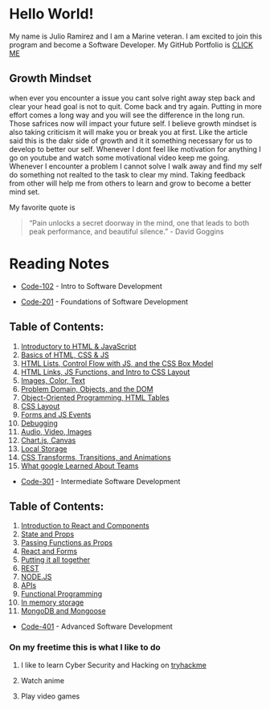 # Hello World!

My name is Julio Ramirez and I am a Marine veteran. I am excited to join this program and become a Software Developer. My GitHub Portfolio is [CLICK ME](https://github.com/rzvdev1)

## Growth Mindset

when ever you encounter a issue you cant solve right away step back and clear your head goal is not to quit. Come back and try again.
Putting in more effort comes a long way and you will see the difference in the long run. Those safrices now will impact your future self.
I believe growth mindset is also taking criticism it will make you or break you at first. Like the article said this is the dakr side of growth and it it something necessary for us to develop to better our self.
Whenever I dont feel like motivation for anything I go on youtube and watch some motivational video keep me going.
Whenever I encounter a problem I cannot solve I walk away and find my self do something not realted to the task to clear my mind.
Taking feedback from other will help me from others to learn and grow to become a better mind set.

My favorite quote is

> “Pain unlocks a secret doorway in the mind, one that leads to both peak performance, and beautiful silence.” - David Goggins

# Reading Notes

- [Code-102](https://rzvdev1.github.io/reading-notes/code-102/) - Intro to Software Development

- [Code-201](/code-201/) - Foundations of Software Development

## Table of Contents:

1. [Introductory to HTML & JavaScript](/code-201/class-01.md)
2. [Basics of HTML, CSS & JS](/code-201/reading-notes-2.md)
3. [HTML Lists, Control Flow with JS, and the CSS Box Model](/code-201/reading-notes-3.md)
4. [HTML Links, JS Functions, and Intro to CSS Layout](/code-201/reading-notes-4.md)
5. [Images, Color, Text](/code-201/reading-notes-5.md)
6. [Problem Domain, Objects, and the DOM](/code-102/reading-notes-6.md)
7. [Object-Oriented Programming, HTML Tables](/code-201/reading-notes-7.md)
8. [CSS Layout](/code-201/reading-notes-8.md)
9. [Forms and JS Events](code-201/reading-notes-9.md)
10. [Debugging](code-201/reading-notes-10.md)
11. [Audio, Video, Images](code-201/reading-notes-11.md)
12. [Chart.js, Canvas](/code-201/reading-notes-12.md)
13. [Local Storage](/code-201/reading-notes-13.md)
14. [CSS Transforms, Transitions, and Animations](/code-201/reading-notes-14.md)
15. [What google Learned About Teams](/code-201/reading-notes-15.md)

- [Code-301](https://rzvdev1.github.io/reading-notes/code-301/) - Intermediate Software Development

## Table of Contents:

1. [Introduction to React and Components](/code-301/reading-notes-1.md)
2. [State and Props](/code-301/reading-notes-2.md)
3. [Passing Functions as Props](/code-301/reading-notes-3.md)
4. [React and Forms](/code-301/reading-notes-4.md)
5. [Putting it all together](/code-301/reading-notes-5.md)
6. [REST](/code-301/reading-notes-6.md)
7. [NODE.JS](/code-301/reading-notes-7.md)
8. [APIs](/code-301/reading-notes-8.md)
9. [Functional Programming](/code-301/reading-notes-9.md)
10. [In memory storage](/code-301/reading-notes-10.md)
11. [MongoDB and Mongoose](/code-301/reading-notes-11.md)

- [Code-401](https://rzvdev1.github.io/reading-notes/code-401/) - Advanced Software Development

### On my freetime this is what I like to do

1. I like to learn Cyber Security and Hacking on [tryhackme](https://tryhackme.com/)

2. Watch anime

3. Play video games
